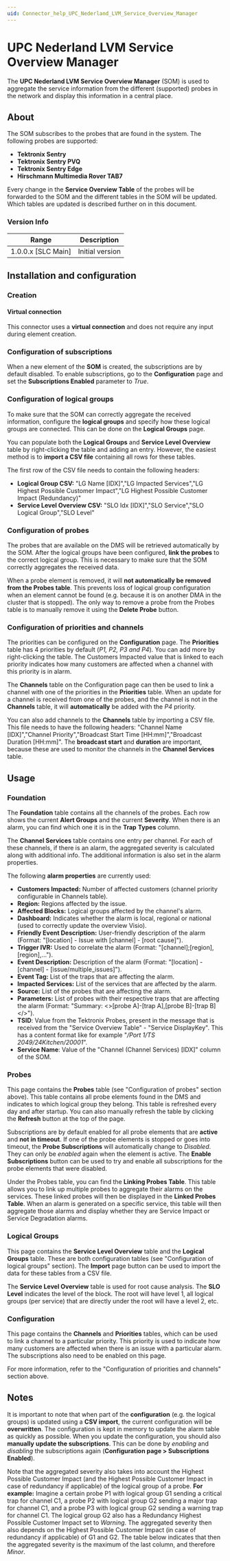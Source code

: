 ```yaml
---
uid: Connector_help_UPC_Nederland_LVM_Service_Overview_Manager
---
```


# UPC Nederland LVM Service Overview Manager

The **UPC Nederland LVM Service Overview Manager** (SOM) is used to aggregate the service information from the different (supported) probes in the network and display this information in a central place.

## About

The SOM subscribes to the probes that are found in the system. The following probes are supported:

- **Tektronix Sentry**
- **Tektronix Sentry PVQ**
- **Tektronix Sentry Edge**
- **Hirschmann Multimedia Rover TAB7**

Every change in the **Service Overview Table** of the probes will be forwarded to the SOM and the different tables in the SOM will be updated. Which tables are updated is described further on in this document.

### Version Info

| **Range**     | **Description** |
|----------------------|-----------------|
| 1.0.0.x [SLC Main]   | Initial version |

## Installation and configuration

### Creation

#### Virtual connection

This connector uses a **virtual connection** and does not require any input during element creation.

### Configuration of subscriptions

When a new element of the **SOM** is created, the subscriptions are by default disabled. To enable subscriptions, go to the **Configuration** page and set the **Subscriptions Enabled** parameter to *True*.

### Configuration of logical groups

To make sure that the SOM can correctly aggregate the received information, configure the **logical groups** and specify how these logical groups are connected. This can be done on the **Logical Groups** page.

You can populate both the **Logical Groups** and **Service Level Overview** table by right-clicking the table and adding an entry. However, the easiest method is to **import a CSV file** containing all rows for these tables.

The first row of the CSV file needs to contain the following headers:

- **Logical Group CSV:** "LG Name \[IDX\]","LG Impacted Services","LG Highest Possible Customer Impact","LG Highest Possible Customer Impact (Redundancy)"
- **Service Level Overview CSV:** "SLO Idx \[IDX\]","SLO Service","SLO Logical Group","SLO Level"

### Configuration of probes

The probes that are available on the DMS will be retrieved automatically by the SOM. After the logical groups have been configured, **link the probes** to the correct logical group. This is necessary to make sure that the SOM correctly aggregates the received data.

When a probe element is removed, it will **not automatically be removed from the Probes table**. This prevents loss of logical group configuration when an element cannot be found (e.g. because it is on another DMA in the cluster that is stopped). The only way to remove a probe from the Probes table is to manually remove it using the **Delete Probe** button.

### Configuration of priorities and channels

The priorities can be configured on the **Configuration** page. The **Priorities** table has 4 priorities by default (*P1, P2, P3 and P4*). You can add more by right-clicking the table. The Customers Impacted value that is linked to each priority indicates how many customers are affected when a channel with this priority is in alarm.

The **Channels** table on the Configuration page can then be used to link a channel with one of the priorities in the **Priorities** table. When an update for a channel is received from one of the probes, and the channel is not in the **Channels** table, it will **automatically** be added with the *P4* priority.

You can also add channels to the **Channels** table by importing a CSV file. This file needs to have the following headers: "Channel Name \[IDX\]","Channel Priority","Broadcast Start Time \[HH:mm\]","Broadcast Duration \[HH:mm\]". The **broadcast start** and **duration** are important, because these are used to monitor the channels in the **Channel Services** table.

## Usage

### Foundation

The **Foundation** table contains all the channels of the probes. Each row shows the current **Alert Groups** and the current **Severity**. When there is an alarm, you can find which one it is in the **Trap** **Types** column.

The **Channel Services** table contains one entry per channel. For each of these channels, if there is an alarm, the aggregated severity is calculated along with additional info. The additional information is also set in the alarm properties.

The following **alarm properties** are currently used:

- **Customers Impacted:** Number of affected customers (channel priority configurable in Channels table).
- **Region:** Regions affected by the issue.
- **Affected Blocks:** Logical groups affected by the channel's alarm.
- **Dashboard:** Indicates whether the alarm is local, regional or national (used to correctly update the overview Visio).
- **Friendly Event Description:** User-friendly description of the alarm (Format: "\[location\] - Issue with \[channel\] - \[root cause\]").
- **Trigger IVR:** Used to correlate the alarm (Format: "\[channel\];\[region\],\[region\],...").
- **Event Description:** Description of the alarm (Format: "\[location\] - \[channel\] - \[issue/multiple_issues\]").
- **Event Tag:** List of the traps that are affecting the alarm.
- **Impacted Services:** List of the services that are affected by the alarm.
- **Source:** List of the probes that are affecting the alarm.
- **Parameters:** List of probes with their respective traps that are affecting the alarm (Format: "Summary: \<\>\[probe A\]-\[trap A\],\[probe B\]-\[trap B\]\</\>").
- **TSID**: Value from the Tektronix Probes, present in the message that is received from the "Service Overview Table" - "Service DisplayKey". This has a content format like for example "*/Port 1/TS 2049/24Kitchen/20001*".
- **Service Name**: Value of the "Channel (Channel Services) \[IDX\]" column of the SOM.

### Probes

This page contains the **Probes** table (see "Configuration of probes" section above). This table contains all probe elements found in the DMS and indicates to which logical group they belong. This table is refreshed every day and after startup. You can also manually refresh the table by clicking the **Refresh** button at the top of the page.

Subscriptions are by default enabled for all probe elements that are **active** and **not in timeout**. If one of the probe elements is stopped or goes into timeout, the **Probe Subscriptions** will automatically change to *Disabled*. They can only be *enabled* again when the element is active. The **Enable Subscriptions** button can be used to try and enable all subscriptions for the probe elements that were disabled.

Under the Probes table, you can find the **Linking Probes Table**. This table allows you to link up multiple probes to aggregate their alarms on the services. These linked probes will then be displayed in the **Linked Probes Table**. When an alarm is generated on a specific service, this table will then aggregate those alarms and display whether they are Service Impact or Service Degradation alarms.

### Logical Groups

This page contains the **Service Level Overview** table and the **Logical Groups** table. These are both configuration tables (see "Configuration of logical groups" section). The **Import** page button can be used to import the data for these tables from a CSV file.

The **Service Level Overview** table is used for root cause analysis. The **SLO Level** indicates the level of the block. The root will have level 1, all logical groups (per service) that are directly under the root will have a level 2, etc.

### Configuration

This page contains the **Channels** and **Priorities** tables, which can be used to link a channel to a particular priority. This priority is used to indicate how many customers are affected when there is an issue with a particular alarm. The subscriptions also need to be enabled on this page.

For more information, refer to the "Configuration of priorities and channels" section above.

## Notes

It is important to note that when part of the **configuration** (e.g. the logical groups) is updated using a **CSV import**, the current configuration will be **overwritten**. The configuration is kept in memory to update the alarm table as quickly as possible. When you update the configuration, you should also **manually** **update the subscriptions**. This can be done by *enabling* and *disabling* the subscriptions again (**Configuration page \> Subscriptions Enabled**).

Note that the aggregated severity also takes into account the Highest Possible Customer Impact (and the Highest Possible Customer Impact in case of redundancy if applicable) of the logical group of a probe. **For example:** Imagine a certain probe P1 with logical group G1 sending a critical trap for channel C1, a probe P2 with logical group G2 sending a major trap for channel C1, and a probe P3 with logical group G2 sending a warning trap for channel C1. The logical group G2 also has a Redundancy Highest Possible Customer Impact set to *Warning*. The aggregated severity then also depends on the Highest Possible Customer Impact (in case of redundancy if applicable) of G1 and G2. The table below indicates that then the aggregated severity is the maximum of the last column, and therefore *Minor*.

